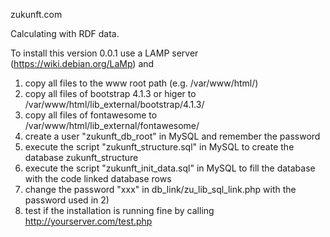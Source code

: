 zukunft.com 

Calculating with RDF data.


To install this version 0.0.1 use a LAMP server (https://wiki.debian.org/LaMp) and
1) copy all files to the www root path (e.g. /var/www/html/)
2) copy all files of bootstrap 4.1.3 or higer to /var/www/html/lib_external/bootstrap/4.1.3/
3) copy all files of fontawesome to /var/www/html/lib_external/fontawesome/
4) create a user "zukunft_db_root" in MySQL and remember the password
5) execute the script "zukunft_structure.sql" in MySQL to create the database zukunft_structure
6) execute the script "zukunft_init_data.sql" in MySQL to fill the database with the code linked database rows
7) change the password "xxx" in db_link/zu_lib_sql_link.php with the password used in 2)
8) test if the installation is running fine by calling http://yourserver.com/test.php
